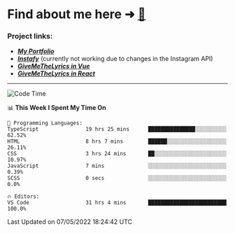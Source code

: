 # Find about me here ➜ [🧑](https://pauabella.dev)

### Project links:
- ***[My Portfolio](https://pauabella.dev)***
- ***[Instafy](https://instafy.me)*** (currently not working due to changes in the Instagram API)
- ***[GiveMeTheLyrics in Vue](https://lyrics.pauabella.dev)***
- ***[GiveMeTheLyrics in React](https://pauabella.dev/GiveMeTheLyrics)***

---
<!--START_SECTION:waka-->
![Code Time](http://img.shields.io/badge/Code%20Time-1%2C026%20hrs%2051%20mins-blue)

📊 **This Week I Spent My Time On** 

```text
💬 Programming Languages: 
TypeScript               19 hrs 25 mins      ███████████████░░░░░░░░░░   62.52% 
HTML                     8 hrs 7 mins        ██████░░░░░░░░░░░░░░░░░░░   26.11% 
CSS                      3 hrs 24 mins       ██░░░░░░░░░░░░░░░░░░░░░░░   10.97% 
JavaScript               7 mins              ░░░░░░░░░░░░░░░░░░░░░░░░░   0.39% 
SCSS                     0 secs              ░░░░░░░░░░░░░░░░░░░░░░░░░   0.0%

🔥 Editors: 
VS Code                  31 hrs 4 mins       █████████████████████████   100.0%

```


 Last Updated on 07/05/2022 18:24:42 UTC
<!--END_SECTION:waka-->
